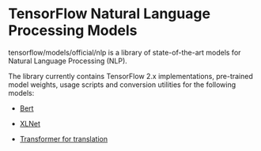 # TensorFlow Natural Language Processing Models

tensorflow/models/official/nlp is a library of state-of-the-art models for
Natural Language Processing (NLP).

The library currently contains TensorFlow 2.x implementations, pre-trained
model weights, usage scripts and conversion utilities for the following models:

* [Bert](bert)

* [XLNet](xlnet)

* [Transformer for translation](../transformer)
